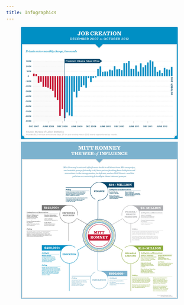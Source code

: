 ```yaml
---
title: Infographics
---
```


<figure>
    <img src="img/infographics/infographics.jpg" alt="" />
</figure>